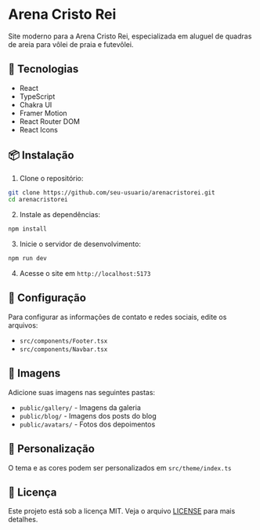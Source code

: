 # Arena Cristo Rei

Site moderno para a Arena Cristo Rei, especializada em aluguel de quadras de areia para vôlei de praia e futevôlei.

## 🚀 Tecnologias

- React
- TypeScript
- Chakra UI
- Framer Motion
- React Router DOM
- React Icons

## 📦 Instalação

1. Clone o repositório:
```bash
git clone https://github.com/seu-usuario/arenacristorei.git
cd arenacristorei
```

2. Instale as dependências:
```bash
npm install
```

3. Inicie o servidor de desenvolvimento:
```bash
npm run dev
```

4. Acesse o site em `http://localhost:5173`

## 🔧 Configuração

Para configurar as informações de contato e redes sociais, edite os arquivos:

- `src/components/Footer.tsx`
- `src/components/Navbar.tsx`

## 📸 Imagens

Adicione suas imagens nas seguintes pastas:

- `public/gallery/` - Imagens da galeria
- `public/blog/` - Imagens dos posts do blog
- `public/avatars/` - Fotos dos depoimentos

## 🎨 Personalização

O tema e as cores podem ser personalizados em `src/theme/index.ts`

## 📄 Licença

Este projeto está sob a licença MIT. Veja o arquivo [LICENSE](LICENSE) para mais detalhes. 